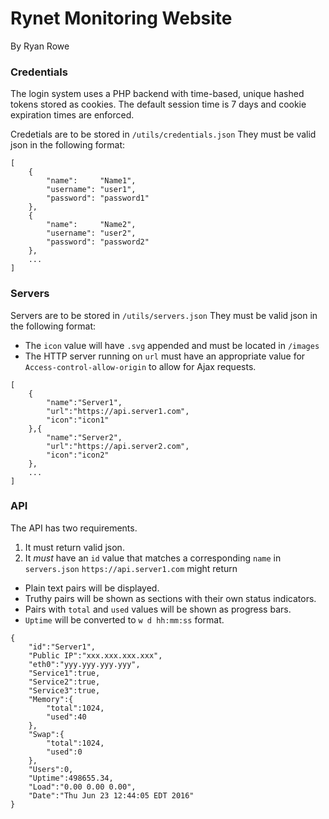 # Rynet Monitoring Website
By Ryan Rowe

### Credentials
The login system uses a PHP backend with time-based, unique hashed tokens stored as cookies. The default session time is 7 days and cookie expiration times are enforced.

Credetials are to be stored in `/utils/credentials.json`
They must be valid json in the following format:
```
[
    {
        "name":     "Name1",
        "username": "user1",
        "password": "password1"
    },
    {
        "name":     "Name2",
        "username": "user2",
        "password": "password2"
    },
    ...
]
```
### Servers
Servers are to be stored in `/utils/servers.json`
They must be valid json in the following format:
* The `icon` value will have `.svg` appended and must be located in `/images`
* The HTTP server running on `url` must have an appropriate value for `Access-control-allow-origin` to allow for Ajax requests.
```
[
    {
        "name":"Server1",
        "url":"https://api.server1.com",
        "icon":"icon1"
    },{
        "name":"Server2",
        "url":"https://api.server2.com",
        "icon":"icon2"
    },
    ...
]
```
### API
The API has two requirements.
1. It must return valid json.
2. It _must_ have an `id` value that matches a corresponding `name` in `servers.json`
`https://api.server1.com` might return
* Plain text pairs will be displayed.
* Truthy pairs will be shown as sections with their own status indicators.
* Pairs with `total` and `used` values will be shown as progress bars.
* `Uptime` will be converted to `w d hh:mm:ss` format.
```
{
    "id":"Server1",
    "Public IP":"xxx.xxx.xxx.xxx",
    "eth0":"yyy.yyy.yyy.yyy",
    "Service1":true,
    "Service2":true,
    "Service3":true,
    "Memory":{
        "total":1024,
        "used":40
    },
    "Swap":{
        "total":1024,
        "used":0 
    },
    "Users":0,
    "Uptime":498655.34,
    "Load":"0.00 0.00 0.00",
    "Date":"Thu Jun 23 12:44:05 EDT 2016"
}
```